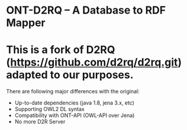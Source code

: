 # ONT-D2RQ – A Database to RDF Mapper
# This is a fork of D2RQ (https://github.com/d2rq/d2rq.git) adapted to our purposes.

There are following major differences with the original:

* Up-to-date dependencies (java 1.8, jena 3.x, etc)
* Supporting OWL2 DL syntax
* Compatibility with ONT-API (OWL-API over Jena)
* No more D2R Server

